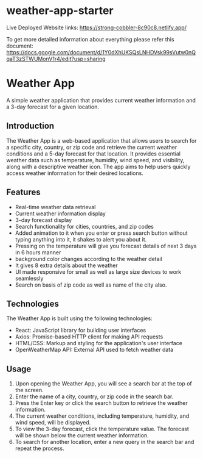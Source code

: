 # weather-app-starter

Live Deployed Website links:
https://strong-cobbler-8c90c8.netlify.app/

To get more detailed information about everything please refer this document: https://docs.google.com/document/d/1Y0dXhUKSQsLNHDVsk99sVutw0nQqaT3zSTWUMonV1r4/edit?usp=sharing

# Weather App
A simple weather application that provides current weather information and a 3-day forecast for a given location.

## Introduction

The Weather App is a web-based application that allows users to search for a specific city, country, or zip code and retrieve the current weather conditions and a 5-day forecast for that location. It provides essential weather data such as temperature, humidity, wind speed, and visibility, along with a descriptive weather icon. The app aims to help users quickly access weather information for their desired locations.

## Features

- Real-time weather data retrieval
- Current weather information display
- 3-day forecast display
- Search functionality for cities, countries, and zip codes
- Added animation to it when you enter or press search button without typing anything into it, it shakes to alert you about it.
- Pressing on the temperature will give you forecast details of next 3 days in 6 hours manner
- background color changes according to the weather detail
- It gives 8 extra details about the weather
- UI made responsive for small as well as large size devices to work seamlessly
- Search on basis of zip code as well as name of the city also.

## Technologies

The Weather App is built using the following technologies:

- React: JavaScript library for building user interfaces
- Axios: Promise-based HTTP client for making API requests
- HTML/CSS: Markup and styling for the application's user interface
- OpenWeatherMap API: External API used to fetch weather data


## Usage

1. Upon opening the Weather App, you will see a search bar at the top of the screen.
2. Enter the name of a city, country, or zip code in the search bar.
3. Press the Enter key or click the search button to retrieve the weather information.
4. The current weather conditions, including temperature, humidity, and wind speed, will be displayed.
5. To view the 3-day forecast, click the temperature value. The forecast will be shown below the current weather information.
6. To search for another location, enter a new query in the search bar and repeat the process.
